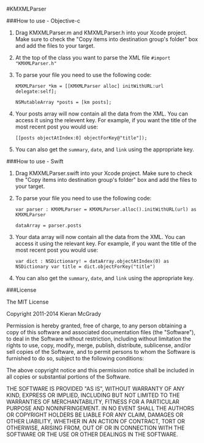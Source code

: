 #KMXMLParser

###How to use - Objective-c

1. Drag KMXMLParser.m and KMXMLParser.h into your Xcode project. Make sure to check the "Copy items into destination group's folder" box and add the files to your target.

2. At the top of the class you want to parse the XML file ``#import "KMXMLParser.h"``

3. To parse your file you need to use the following code:

    ``KMXMLParser *km = [[KMXMLParser alloc] initWithURL:url delegate:self]; `` 

    ``NSMutableArray *posts = [km posts];``

4. Your posts array will now contain all the data from the XML. You can access it using the relevent key. For example, if you want the title of the most recent post you would use:

    ``[[posts objectAtIndex:0] objectForKey@"title"]);``  

5. You can also get the ``summary``, ``date``, and ``link`` using the appropriate key.

###How to use - Swift

1. Drag KMXMLParser.swift into your Xcode project. Make sure to check the "Copy items into destination group's folder" box and add the files to your target.

2. To parse your file you need to use the following code:

    ``var parser : KMXMLParser = KMXMLParser.alloc().initWithURL(url) as KMXMLParser`` 

    ``dataArray = parser.posts``

3. Your data array will now contain all the data from the XML. You can access it using the relevant key. For example, if you want the title of the most recent post you would use:

    ``var dict : NSDictionary! = dataArray.objectAtIndex(0) as NSDictionary
      var title = dict.objectForKey("title")
``  

4. You can also get the ``summary``, ``date``, and ``link`` using the appropriate key.

###License

  The MIT License

  Copyright 2011-2014 Kieran McGrady

  Permission is hereby granted, free of charge, to any person obtaining a copy of 
  this software and associated documentation files (the "Software"), to deal in 
  the Software without restriction, including without limitation the rights to use, 
  copy, modify, merge, publish, distribute, sublicense, and/or sell copies of the 
  Software, and to permit persons to whom the Software is furnished to do so, subject 
  to the following conditions:

  The above copyright notice and this permission notice shall be included in all 
  copies or substantial portions of the Software.

  THE SOFTWARE IS PROVIDED "AS IS", WITHOUT WARRANTY OF ANY KIND, EXPRESS OR IMPLIED, 
  INCLUDING BUT NOT LIMITED TO THE WARRANTIES OF MERCHANTABILITY, FITNESS 
  FOR A PARTICULAR PURPOSE AND NONINFRINGEMENT. IN NO EVENT SHALL THE AUTHORS 
  OR COPYRIGHT HOLDERS BE LIABLE FOR ANY CLAIM, DAMAGES OR OTHER LIABILITY, 
  WHETHER IN AN ACTION OF CONTRACT, TORT OR OTHERWISE, ARISING FROM, OUT OF 
  OR IN CONNECTION WITH THE SOFTWARE OR THE USE OR OTHER DEALINGS IN THE SOFTWARE.
